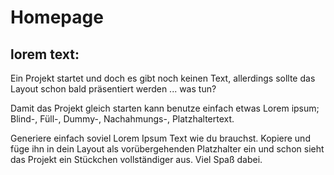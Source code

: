 # Homepage 

## lorem text: 
Ein Projekt startet und doch es gibt noch keinen Text, allerdings sollte das Layout schon bald präsentiert werden ... was tun?

Damit das Projekt gleich starten kann benutze einfach etwas Lorem ipsum; Blind-, Füll-, Dummy-, Nachahmungs-, Platzhaltertext.

Generiere einfach soviel Lorem Ipsum Text wie du brauchst. Kopiere und füge ihn in dein Layout als vorübergehenden Platzhalter ein und schon sieht das Projekt ein Stückchen vollständiger aus. Viel Spaß dabei.